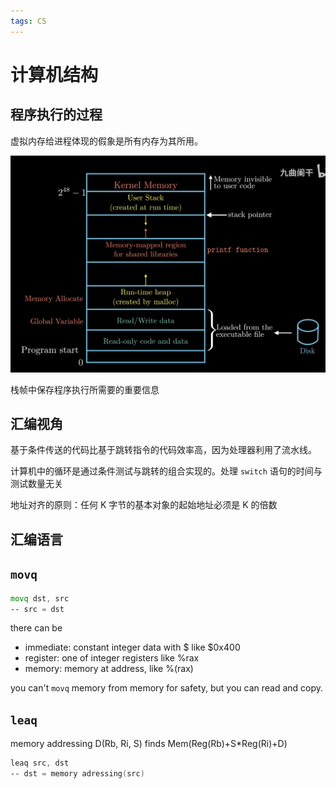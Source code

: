 ```yaml
---
tags: CS
---
```

# 计算机结构

## 程序执行的过程

虚拟内存给进程体现的假象是所有内存为其所用。

![img](../../attachments/vm.png)

栈帧中保存程序执行所需要的重要信息

## 汇编视角

基于条件传送的代码比基于跳转指令的代码效率高，因为处理器利用了流水线。

计算机中的循环是通过条件测试与跳转的组合实现的。处理 `switch` 语句的时间与测试数量无关

地址对齐的原则：任何 K 字节的基本对象的起始地址必须是 K 的倍数

## 汇编语言

## `movq`

```asm
movq dst, src
-- src = dst
```

there can be

-   immediate: constant integer data with $ like $0x400
-   register: one of integer registers like %rax
-   memory: memory at address, like %(rax)

you can't `movq` memory from memory for safety, but you can read and copy.

## `leaq`

memory addressing D(Rb, Ri, S) finds Mem(Reg(Rb)+S\*Reg(Ri)+D)

```asm
leaq src, dst
-- dst = memory adressing(src)
```
